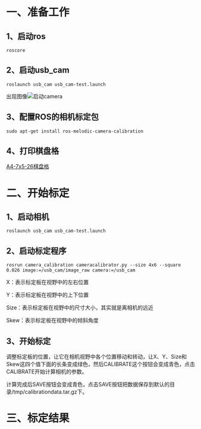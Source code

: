 一、准备工作
=

1、启动ros
--
```roscore```

2、启动usb_cam
--
```roslaunch usb_cam usb_cam-test.launch```

出现图像![启动camera](https://)

3、配置ROS的相机标定包
--
```sudo apt-get install ros-melodic-camera-calibration```

4、打印棋盘格
--
[A4-7x5-26棋盘格](https://)

二、开始标定
=

1、启动相机
--
```roslaunch usb_cam usb_cam-test.launch```

2、启动标定程序
--
```rosrun camera_calibration cameracalibrator.py --size 4x6 --square 0.026 image:=/usb_cam/image_raw camera:=/usb_cam```

X：表示标定板在视野中的左右位置

Y：表示标定板在视野中的上下位置

Size：表示标定板在视野中的尺寸大小，其实就是离相机的远近

Skew：表示标定板在视野中的倾斜角度

3、开始标定
--
调整标定板的位置，让它在相机视野中各个位置移动和转动，让X、Y、Size和Skew这四个值下面的长条变成绿色，然后CALIBRATE这个按钮会变成青色，点击CALIBRATE开始计算相机的参数。

计算完成后SAVE按钮会变成青色，点击SAVE按钮把数据保存到默认的目录/tmp/calibrationdata.tar.gz下。

三、标定结果
=
